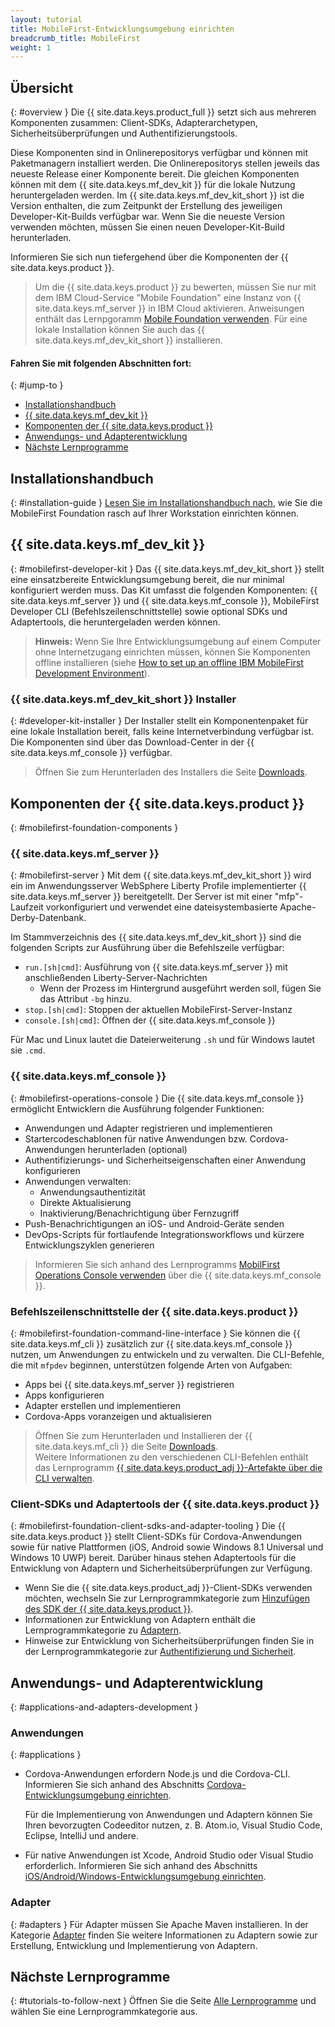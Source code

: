 ```yaml
---
layout: tutorial
title: MobileFirst-Entwicklungsumgebung einrichten
breadcrumb_title: MobileFirst
weight: 1
---
```

<!-- NLS_CHARSET=UTF-8 -->
## Übersicht
{: #overview }
Die {{ site.data.keys.product_full }} setzt sich aus mehreren Komponenten zusammen: Client-SDKs, Adapterarchetypen, Sicherheitsüberprüfungen und Authentifizierungstools.

Diese Komponenten sind in Onlinerepositorys verfügbar und können mit Paketmanagern installiert werden. Die Onlinerepositorys
stellen jeweils das neueste Release einer Komponente bereit. Die gleichen Komponenten können mit dem {{ site.data.keys.mf_dev_kit }} für die lokale Nutzung heruntergeladen werden. Im {{ site.data.keys.mf_dev_kit_short }} ist die Version enthalten,
die zum Zeitpunkt der Erstellung des jeweiligen Developer-Kit-Builds verfügbar war.
Wenn Sie die neueste Version verwenden möchten, müssen Sie einen neuen Developer-Kit-Build herunterladen.

Informieren Sie sich nun tiefergehend über die Komponenten der {{ site.data.keys.product }}.

> Um die {{ site.data.keys.product }} zu bewerten, müssen Sie nur mit dem IBM Cloud-Service "Mobile Foundation" eine Instanz von {{ site.data.keys.mf_server }} in IBM Cloud aktivieren. Anweisungen enthält das Lernpgoramm [Mobile Foundation verwenden](../../../ibmcloud/using-mobile-foundation/). Für eine lokale Installation können Sie auch das {{ site.data.keys.mf_dev_kit_short }} installieren.

#### Fahren Sie mit folgenden Abschnitten fort:
{: #jump-to }

* [Installationshandbuch](#installation-guide)
* [{{ site.data.keys.mf_dev_kit }}](#mobilefirst-developer-kit)
* [Komponenten der {{ site.data.keys.product }}](#mobilefirst-foundation-components)
* [Anwendungs- und Adapterentwicklung](#applications-and-adapters-development)
* [Nächste Lernprogramme](#tutorials-to-follow-next)

## Installationshandbuch
{: #installation-guide }
[Lesen Sie im Installationshandbuch nach](installation-guide), wie Sie die MobileFirst Foundation rasch auf Ihrer Workstation einrichten können.

## {{ site.data.keys.mf_dev_kit }}
{: #mobilefirst-developer-kit }
Das {{ site.data.keys.mf_dev_kit_short }} stellt eine einsatzbereite Entwicklungsumgebung bereit, die nur minimal konfiguriert werden muss. Das Kit umfasst die folgenden
Komponenten: {{ site.data.keys.mf_server }} und {{ site.data.keys.mf_console }}, MobileFirst Developer CLI (Befehlszeilenschnittstelle)
sowie optional SDKs und Adaptertools, die heruntergeladen werden können.

> **Hinweis:** Wenn Sie Ihre Entwicklungsumgebung auf einem Computer ohne
Internetzugang einrichten müssen, können Sie Komponenten offline
installieren (siehe
[How to set up
an offline IBM MobileFirst Development Environment]({{site.baseurl}}/blog/2016/03/31/howto-set-up-an-offline-ibm-mobilefirst-8-0-development-environment)).

### {{ site.data.keys.mf_dev_kit_short }} Installer
{: #developer-kit-installer }
Der Installer stellt ein Komponentenpaket für eine lokale Installation bereit, falls keine Internetverbindung verfügbar ist.  
Die Komponenten sind über das Download-Center in der {{ site.data.keys.mf_console }} verfügbar.

> Öffnen Sie zum Herunterladen des Installers die Seite [Downloads]({{site.baseurl}}/downloads/).

## Komponenten der {{ site.data.keys.product }}
{: #mobilefirst-foundation-components }

### {{ site.data.keys.mf_server }}
{: #mobilefirst-server }
Mit dem {{ site.data.keys.mf_dev_kit_short }} wird ein im Anwendungsserver WebSphere Liberty Profile implementierter
{{ site.data.keys.mf_server }} bereitgetellt. Der Server ist mit einer "mfp"-Laufzeit vorkonfiguriert und verwendet eine dateisystembasierte Apache-Derby-Datenbank.

Im Stammverzeichnis des {{ site.data.keys.mf_dev_kit_short }} sind die folgenden Scripts zur Ausführung über die Befehlszeile verfügbar:

* `run.[sh|cmd]`: Ausführung von {{ site.data.keys.mf_server }} mit anschließenden Liberty-Server-Nachrichten
    * Wenn der Prozess im Hintergrund ausgeführt werden soll, fügen Sie das Attribut `-bg` hinzu.
* `stop.[sh|cmd]`: Stoppen der aktuellen MobileFirst-Server-Instanz
* `console.[sh|cmd]`: Öffnen der {{ site.data.keys.mf_console }}

Für Mac und Linux lautet die Dateierweiterung `.sh` und für Windows lautet sie `.cmd`.

### {{ site.data.keys.mf_console }}
{: #mobilefirst-operations-console }
Die {{ site.data.keys.mf_console }} ermöglicht Entwicklern die Ausführung folgender Funktionen:

- Anwendungen und Adapter registrieren und implementieren
- Startercodeschablonen für native Anwendungen bzw. Cordova-Anwendungen herunterladen (optional)
- Authentifizierungs- und Sicherheitseigenschaften einer Anwendung konfigurieren
- Anwendungen verwalten:
    - Anwendungsauthentizität
    - Direkte Aktualisierung
    - Inaktivierung/Benachrichtigung über Fernzugriff
- Push-Benachrichtigungen an iOS- und Android-Geräte senden
- DevOps-Scripts für fortlaufende Integrationsworkflows und kürzere Entwicklungszyklen generieren

> Informieren Sie sich anhand des Lernprogramms [MobilFirst Operations Console verwenden](../../../product-overview/components/console/) über die {{ site.data.keys.mf_console }}.

### Befehlszeilenschnittstelle der {{ site.data.keys.product }}
{: #mobilefirst-foundation-command-line-interface }
Sie können die
{{ site.data.keys.mf_cli }} zusätzlich zur
{{ site.data.keys.mf_console }} nutzen, um Anwendungen zu entwickeln und zu verwalten. Die CLI-Befehle, die mit `mfpdev` beginnen, unterstützen folgende Arten von Aufgaben:

* Apps bei {{ site.data.keys.mf_server }} registrieren
* Apps konfigurieren
* Adapter erstellen und implementieren
* Cordova-Apps voranzeigen und aktualisieren

> Öffnen Sie zum Herunterladen und Installieren der {{ site.data.keys.mf_cli }} die Seite
[Downloads]({{site.baseurl}}/downloads/).  
> Weitere Informationen zu den verschiedenen CLI-Befehlen enthält das Lernprogramm [{{ site.data.keys.product_adj }}-Artefakte über die CLI verwalten](../../../application-development/using-mobilefirst-cli-to-manage-mobilefirst-artifacts/).

### Client-SDKs und Adaptertools der {{ site.data.keys.product }}
{: #mobilefirst-foundation-client-sdks-and-adapter-tooling }
Die {{ site.data.keys.product }} stellt Client-SDKs für Cordova-Anwendungen sowie für native Plattformen
(iOS, Android sowie Windows 8.1 Universal und Windows 10 UWP) bereit. Darüber hinaus stehen Adaptertools für die Entwicklung von Adaptern und Sicherheitsüberprüfungen zur Verfügung.

* Wenn Sie die {{ site.data.keys.product_adj }}-Client-SDKs verwenden möchten, wechseln Sie zur Lernprogrammkategorie zum [Hinzufügen des SDK der {{ site.data.keys.product }}](../../../application-development/sdk/).  
* Informationen zur Entwicklung von Adaptern enthält die Lernprogrammkategorie zu [Adaptern](../../../adapters/).  
* Hinweise zur Entwicklung von Sicherheitsüberprüfungen finden Sie in der Lernprogrammkategorie zur [Authentifizierung und Sicherheit](../../../authentication-and-security/).  

## Anwendungs- und Adapterentwicklung
{: #applications-and-adapters-development }

### Anwendungen
{: #applications }
* Cordova-Anwendungen erfordern Node.js und die Cordova-CLI. Informieren Sie sich anhand des Abschnitts [Cordova-Entwicklungsumgebung einrichten](../cordova).

    Für die Implementierung von Anwendungen und Adaptern können Sie Ihren bevorzugten Codeeditor nutzen, z. B.
Atom.io, Visual Studio Code, Eclipse, IntelliJ und andere.  

* Für native Anwendungen ist Xcode, Android Studio oder Visual Studio erforderlich. Informieren Sie sich anhand des Abschnitts [iOS/Android/Windows-Entwicklungsumgebung einrichten](../).

### Adapter
{: #adapters }
Für Adapter müssen Sie Apache Maven installieren. In der Kategorie [Adapter](../../../adapters/) finden Sie weitere Informationen zu Adaptern sowie zur Erstellung, Entwicklung und Implementierung von Adaptern.

## Nächste Lernprogramme
{: #tutorials-to-follow-next }
Öffnen Sie die Seite [Alle Lernprogramme](../../../all-tutorials/) und wählen Sie eine Lernprogrammkategorie aus.
